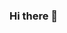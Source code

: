 ### Hi there 👋

<!--
**ldd91/ldd91** is a ✨ _special_ ✨ repository because its `README.md` (this file) appears on your GitHub profile.
Hi I'm LvDongdong,responsible for the architecture design and new function evolution of Unisound AI platform, Responsible for AI model algorithm application optimization and AI model acceleration. 
- 🔭 I’m currently working on Unisound
- 🌱 I’m interested in  Kubernetes, HPC, distributed file storage, distributed cache, etc.
- 👯 I’m looking to collaborate on ...
- 💬 Ask me about ...
- 📫 How to reach me: lvdongdong30@gmail.com
- 😄 Some technical articles I wrote recently:[AI scene Storage Optimization: Unisound Atlas storage practice based on JuiceFS](https://www.infoq.cn/article/G0i3cA6oX7YjwLVrO0C7)[Speeding Up the AI Supercomputing Platform - Practice at Unisound](https://dzone.com/articles/speeding-up-the-ai-supercomputing-platform-a-pract)

